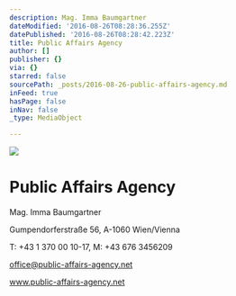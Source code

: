 ```yaml
---
description: Mag. Imma Baumgartner
dateModified: '2016-08-26T08:28:36.255Z'
datePublished: '2016-08-26T08:28:42.223Z'
title: Public Affairs Agency
author: []
publisher: {}
via: {}
starred: false
sourcePath: _posts/2016-08-26-public-affairs-agency.md
inFeed: true
hasPage: false
inNav: false
_type: MediaObject

---
```

![](https://the-grid-user-content.s3-us-west-2.amazonaws.com/07b0618b-0835-4998-91c4-e4fb2bcbd661.jpg)

# Public Affairs Agency

Mag. Imma Baumgartner

Gumpendorferstraße 56, A-1060 Wien/Vienna

T: +43 1 370 00 10-17, M: +43 676 3456209

office@public-affairs-agency.net

www.public-affairs-agency.net